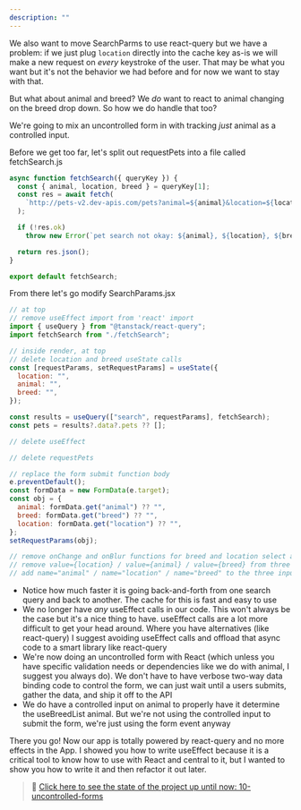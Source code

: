 ```yaml
---
description: ""
---
```


We also want to move SearchParms to use react-query but we have a problem: if we just plug `location` directly into the cache key as-is we will make a new request on _every_ keystroke of the user. That may be what you want but it's not the behavior we had before and for now we want to stay with that.

But what about animal and breed? We _do_ want to react to animal changing on the breed drop down. So how we do handle that too?

We're going to mix an uncontrolled form in with tracking _just_ animal as a controlled input.

Before we get too far, let's split out requestPets into a file called fetchSearch.js

```javascript
async function fetchSearch({ queryKey }) {
  const { animal, location, breed } = queryKey[1];
  const res = await fetch(
    `http://pets-v2.dev-apis.com/pets?animal=${animal}&location=${location}&breed=${breed}`
  );

  if (!res.ok)
    throw new Error(`pet search not okay: ${animal}, ${location}, ${breed}`);

  return res.json();
}

export default fetchSearch;
```

From there let's go modify SearchParams.jsx

```javascript
// at top
// remove useEffect import from 'react' import
import { useQuery } from "@tanstack/react-query";
import fetchSearch from "./fetchSearch";

// inside render, at top
// delete location and breed useState calls
const [requestParams, setRequestParams] = useState({
  location: "",
  animal: "",
  breed: "",
});

const results = useQuery(["search", requestParams], fetchSearch);
const pets = results?.data?.pets ?? [];

// delete useEffect

// delete requestPets

// replace the form submit function body
e.preventDefault();
const formData = new FormData(e.target);
const obj = {
  animal: formData.get("animal") ?? "",
  breed: formData.get("breed") ?? "",
  location: formData.get("location") ?? "",
};
setRequestParams(obj);

// remove onChange and onBlur functions for breed and location select and input
// remove value={location} / value={animal} / value={breed} from three input / selects
// add name="animal" / name="location" / name="breed" to the three input / selects
```

- Notice how much faster it is going back-and-forth from one search query and back to another. The cache for this is fast and easy to use
- We no longer have _any_ useEffect calls in our code. This won't always be the case but it's a nice thing to have. useEffect calls are a lot more difficult to get your head around. Where you have alternatives (like react-query) I suggest avoiding useEffect calls and offload that async code to a smart library like react-query
- We're now doing an uncontrolled form with React (which unless you have specific validation needs or dependencies like we do with animal, I suggest you always do). We don't have to have verbose two-way data binding code to control the form, we can just wait until a users submits, gather the data, and ship it off to the API
- We do have a controlled input on animal to properly have it determine the useBreedList animal. But we're not using the controlled input to submit the form, we're just using the form event anyway

There you go! Now our app is totally powered by react-query and no more effects in the App. I showed you how to write useEffect because it is a critical tool to know how to use with React and central to it, but I wanted to show you how to write it and then refactor it out later.

> 🏁 [Click here to see the state of the project up until now: 10-uncontrolled-forms][step]

[step]: https://github.com/btholt/citr-v8-project/tree/master/10-uncontrolled-forms
